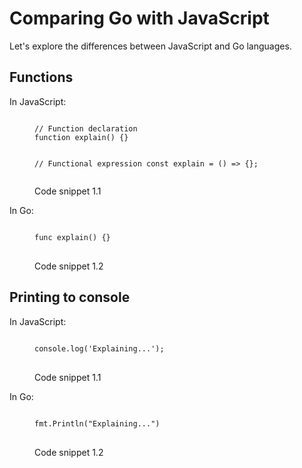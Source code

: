 # Comparing Go with JavaScript

Let's explore the differences between JavaScript and Go languages.

## Functions

In JavaScript:

<figure class="figure">
<pre>
<code class="language-js">
// Function declaration
function explain() {}

// Functional expression
const explain = () => {};
</code>
</pre>
<figcaption class="figure-caption">Code snippet 1.1</figcaption>
</figure>

In Go:

<figure class="figure">
<pre>
<code class="language-go">
func explain() {}
</code>
</pre>
<figcaption class="figure-caption">Code snippet 1.2</figcaption>
</figure>

## Printing to console

In JavaScript:

<figure class="figure">
<pre>
<code class="language-js">
console.log('Explaining...');
</code>
</pre>
<figcaption class="figure-caption">Code snippet 1.1</figcaption>
</figure>

In Go:

<figure class="figure">
<pre>
<code class="language-go">
fmt.Println("Explaining...")
</code>
</pre>
<figcaption class="figure-caption">Code snippet 1.2</figcaption>
</figure>